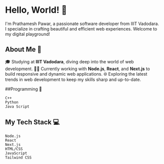 # Hello, World! 👋

I'm Prathamesh Pawar, a passionate software developer from IIIT Vadodara. I specialize in crafting beautiful and efficient web experiences. Welcome to my digital playground!

## About Me 🚀

🎓 Studying at **IIIT Vadodara**, diving deep into the world of web development.
👨‍💻 Currently working with **Node.js**, **React**, and **Next.js** to build responsive and dynamic web applications.
🌐 Exploring the latest trends in web development to keep my skills sharp and up-to-date.

##Programming 🤯
```text
C++
Python
Java Script
```


## My Tech Stack 💻

```text
Node.js     
React        
Next.js      
HTML/CSS    
JavaScript
Tailwind CSS  
```

